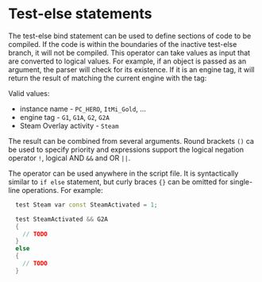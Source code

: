 # Test-else statements

The test-else bind statement can be used to define sections of code to be compiled. If the code is within the boundaries of the inactive test-else branch, it will not be compiled. This operator can take values as input that are converted to logical values. For example, if an object is passed as an argument, the parser will check for its existence. If it is an engine tag, it will return the result of matching the current engine with the tag:

Valid values:

 - instance name - `PC_HERO`, `ItMi_Gold`, ...
 - engine tag - `G1`, `G1A`, `G2`, `G2A`
 - Steam Overlay activity - `Steam`

The result can be combined from several arguments. Round brackets `()` ca be used to specify priority and expressions support the logical negation operator `!`, logical AND `&&` and OR `||`.


The operator can be used anywhere in the script file. It is syntactically similar to `if else` statement, but curly braces `{}` can be omitted for single-line operations. For example:
```c++ title="SteamActivated constant is set only when Steam is active"
  test Steam var const SteamActivated = 1;
```

```c++ title="Example of a logical expression with an else branch"
  test SteamActivated && G2A 
  {
    // TODO
  }
  else 
  {
    // TODO
  }
```


